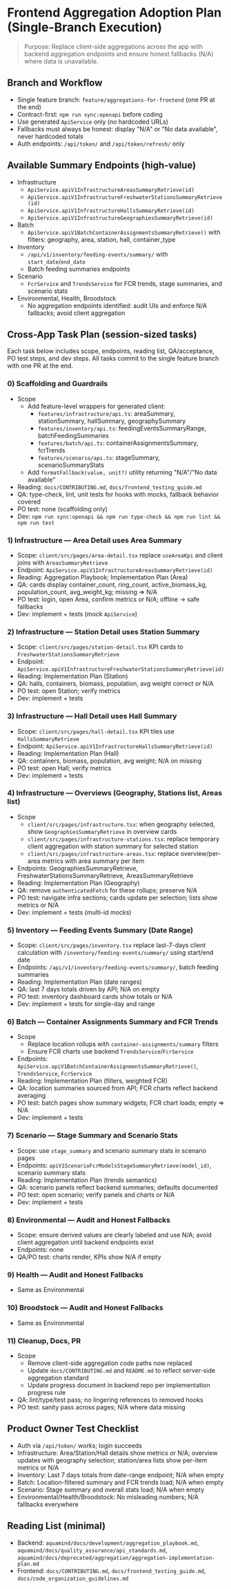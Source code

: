 # Frontend Aggregation Adoption Plan (Single-Branch Execution)

> Purpose: Replace client-side aggregations across the app with backend aggregation endpoints and ensure honest fallbacks (N/A) where data is unavailable.

## Branch and Workflow

- Single feature branch: `feature/aggregations-for-frontend` (one PR at the end)
- Contract-first: `npm run sync:openapi` before coding
- Use generated `ApiService` only (no hardcoded URLs)
- Fallbacks must always be honest: display "N/A" or "No data available", never hardcoded totals
- Auth endpoints: `/api/token/` and `/api/token/refresh/` only

## Available Summary Endpoints (high-value)

- Infrastructure
  - `ApiService.apiV1InfrastructureAreasSummaryRetrieve(id)`
  - `ApiService.apiV1InfrastructureFreshwaterStationsSummaryRetrieve(id)`
  - `ApiService.apiV1InfrastructureHallsSummaryRetrieve(id)`
  - `ApiService.apiV1InfrastructureGeographiesSummaryRetrieve(id)`
- Batch
  - `ApiService.apiV1BatchContainerAssignmentsSummaryRetrieve()` with filters: geography, area, station, hall, container_type
- Inventory
  - `/api/v1/inventory/feeding-events/summary/` with `start_date`/`end_date`
  - Batch feeding summaries endpoints
- Scenario
  - `FcrService` and `TrendsService` for FCR trends, stage summaries, and scenario stats
- Environmental, Health, Broodstock
  - No aggregation endpoints identified: audit UIs and enforce N/A fallbacks; avoid client aggregation

## Cross-App Task Plan (session-sized tasks)

Each task below includes scope, endpoints, reading list, QA/acceptance, PO test steps, and dev steps. All tasks commit to the single feature branch with one PR at the end.

### 0) Scaffolding and Guardrails
- Scope
  - Add feature-level wrappers for generated client:
    - `features/infrastructure/api.ts`: areaSummary, stationSummary, hallSummary, geographySummary
    - `features/inventory/api.ts`: feedingEventsSummaryRange, batchFeedingSummaries
    - `features/batch/api.ts`: containerAssignmentsSummary, fcrTrends
    - `features/scenario/api.ts`: stageSummary, scenarioSummaryStats
  - Add `formatFallback(value, unit?)` utility returning "N/A"/"No data available"
- Reading: `docs/CONTRIBUTING.md`, `docs/frontend_testing_guide.md`
- QA: type-check, lint, unit tests for hooks with mocks, fallback behavior covered
- PO test: none (scaffolding only)
- Dev: `npm run sync:openapi && npm run type-check && npm run lint && npm run test`

### 1) Infrastructure — Area Detail uses Area Summary
- Scope: `client/src/pages/area-detail.tsx` replace `useAreaKpi` and client joins with `AreasSummaryRetrieve`
- Endpoint: `ApiService.apiV1InfrastructureAreasSummaryRetrieve(id)`
- Reading: Aggregation Playbook; Implementation Plan (Area)
- QA: cards display container_count, ring_count, active_biomass_kg, population_count, avg_weight_kg; missing => N/A
- PO test: login, open Area, confirm metrics or N/A; offline -> safe fallbacks
- Dev: implement + tests (mock `ApiService`)

### 2) Infrastructure — Station Detail uses Station Summary
- Scope: `client/src/pages/station-detail.tsx` KPI cards to `FreshwaterStationsSummaryRetrieve`
- Endpoint: `ApiService.apiV1InfrastructureFreshwaterStationsSummaryRetrieve(id)`
- Reading: Implementation Plan (Station)
- QA: halls, containers, biomass, population, avg weight correct or N/A
- PO test: open Station; verify metrics
- Dev: implement + tests

### 3) Infrastructure — Hall Detail uses Hall Summary
- Scope: `client/src/pages/hall-detail.tsx` KPI tiles use `HallsSummaryRetrieve`
- Endpoint: `ApiService.apiV1InfrastructureHallsSummaryRetrieve(id)`
- Reading: Implementation Plan (Hall)
- QA: containers, biomass, population, avg weight; N/A on missing
- PO test: open Hall; verify metrics
- Dev: implement + tests

### 4) Infrastructure — Overviews (Geography, Stations list, Areas list)
- Scope
  - `client/src/pages/infrastructure.tsx`: when geography selected, show `GeographiesSummaryRetrieve` in overview cards
  - `client/src/pages/infrastructure-stations.tsx`: replace temporary client aggregation with station summary for selected station
  - `client/src/pages/infrastructure-areas.tsx`: replace overview/per-area metrics with area summary per item
- Endpoints: GeographiesSummaryRetrieve, FreshwaterStationsSummaryRetrieve, AreasSummaryRetrieve
- Reading: Implementation Plan (Geography)
- QA: remove `authenticatedFetch` for these rollups; preserve N/A
- PO test: navigate infra sections; cards update per selection; lists show metrics or N/A
- Dev: implement + tests (multi-id mocks)

### 5) Inventory — Feeding Events Summary (Date Range)
- Scope: `client/src/pages/inventory.tsx` replace last-7-days client calculation with `/inventory/feeding-events/summary/` using start/end date
- Endpoints: `/api/v1/inventory/feeding-events/summary/`, batch feeding summaries
- Reading: Implementation Plan (date ranges)
- QA: last 7 days totals driven by API; N/A on empty
- PO test: inventory dashboard cards show totals or N/A
- Dev: implement + tests for single-day and range

### 6) Batch — Container Assignments Summary and FCR Trends
- Scope
  - Replace location rollups with `container-assignments/summary` filters
  - Ensure FCR charts use backend `TrendsService`/`FcrService`
- Endpoints: `ApiService.apiV1BatchContainerAssignmentsSummaryRetrieve()`, `TrendsService`, `FcrService`
- Reading: Implementation Plan (filters, weighted FCR)
- QA: location summaries sourced from API; FCR charts reflect backend averaging
- PO test: batch pages show summary widgets; FCR chart loads; empty => N/A
- Dev: implement + tests

### 7) Scenario — Stage Summary and Scenario Stats
- Scope: use `stage_summary` and scenario summary stats in scenario pages
- Endpoints: `apiV1ScenarioFcrModelsStageSummaryRetrieve(model_id)`, scenario summary stats
- Reading: Implementation Plan (trends semantics)
- QA: scenario panels reflect backend summaries; defaults documented
- PO test: open scenario; verify panels and charts or N/A
- Dev: implement + tests

### 8) Environmental — Audit and Honest Fallbacks
- Scope: ensure derived values are clearly labeled and use N/A; avoid client aggregation until backend endpoints exist
- Endpoints: none
- QA/PO test: charts render, KPIs show N/A if empty

### 9) Health — Audit and Honest Fallbacks
- Same as Environmental

### 10) Broodstock — Audit and Honest Fallbacks
- Same as Environmental

### 11) Cleanup, Docs, PR
- Scope
  - Remove client-side aggregation code paths now replaced
  - Update `docs/CONTRIBUTING.md` and `README.md` to reflect server-side aggregation standard
  - Update progress document in backend repo per implementation progress rule
- QA: lint/type/test pass; no lingering references to removed hooks
- PO test: sanity pass across pages; N/A where data missing

## Product Owner Test Checklist
- Auth via `/api/token/` works; login succeeds
- Infrastructure: Area/Station/Hall details show metrics or N/A; overview updates with geography selection; station/area lists show per-item metrics or N/A
- Inventory: Last 7 days totals from date-range endpoint; N/A when empty
- Batch: Location-filtered summary and FCR trends load; N/A when empty
- Scenario: Stage summary and overall stats load; N/A when empty
- Environmental/Health/Broodstock: No misleading numbers; N/A fallbacks everywhere

## Reading List (minimal)
- Backend: `aquamind/docs/development/aggregation_playbook.md`, `aquamind/docs/quality_assurance/api_standards.md`, `aquamind/docs/deprecated/aggregation/aggregation-implementation-plan.md`
- Frontend: `docs/CONTRIBUTING.md`, `docs/frontend_testing_guide.md`, `docs/code_organization_guidelines.md`
